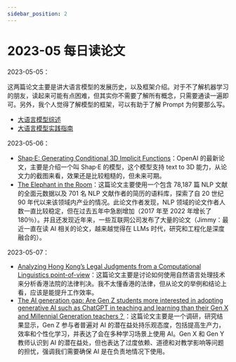 ```yaml
---
sidebar_position: 2
---
```


# 2023-05 每日读论文

2023-05-05：

这两篇论文主要是讲大语言模型的发展历史，以及框架介绍。对于不了解机器学习的朋友，读起来可能有点困难，但其实你不需要了解所有概念，只需要通读一遍即可。另外，我个人觉得了解模型的框架，可以有助于了解 Prompt 为何要那么写。

- [大语言模型综述](https://github.com/RUCAIBox/LLMSurvey/blob/main/assets/LLM_Survey_Chinese_0418.pdf)
- [大语言模型实践指南](https://github.com/Mooler0410/LLMsPracticalGuide)

2023-05-06：

- [Shap·E: Generating Conditional 3D Implicit Functions](https://arxiv.org/pdf/2305.02463.pdf)：OpenAI 的最新论文，主要是介绍一个叫 Shap·E 的模型，这个模型支持 text to 3D 能力，从论文力的截图来看，效果还是比较粗糙的，但未来可期。
- [The Elephant in the Room](https://arxiv.org/pdf/2305.02797.pdf)：这篇论文主要使用一个包含 78,187 篇 NLP 文献的全面元数据以及 701 名 NLP 文献作者的简历的语料库，探索了自 20 世纪 90 年代以来该领域内产业的情况。此论文作者发现，NLP 领域的论文作者人数一直比较稳定，但在过去五年中急剧增加（2017 年至 2022 年增长了 180％）。并且还发现近年来，一些互联网公司发布了大量的论文（Jimmy：最近一直在读 AI 相关的论文，越来越觉得在 LLMs 时代，研究和工程化是深度融合的）。

2023-05-07：

- [Analyzing Hong Kong’s Legal Judgments from a Computational Linguistics point-of-view](https://arxiv.org/pdf/2305.02558.pdf)：这篇论文主要是讨论如何使用自然语言处理技术来分析香港法院的法律判决。我不太懂香港的法律，但从论文的举例和结论上看，应该是能提升工作效率。
- [The AI generation gap: Are Gen Z students more interested in adopting generative AI such as ChatGPT in teaching and learning than their Gen X and Millennial Generation teachers？](https://arxiv.org/pdf/2305.02878.pdf)：这篇论文主要是一个调研，研究结果显示，Gen Z 参与者普遍对 AI 的潜在益处持乐观态度，包括提高生产力，效率和个性化学习，并表达了会在多种学习场景上使用 AI。Gen X 和 Gen Y 教师认识到 AI 的潜在益处，但也表达了过度依赖、道德和对教学影响等问题的担忧，强调我们需要确保 AI 是在负责地情况下使用。

